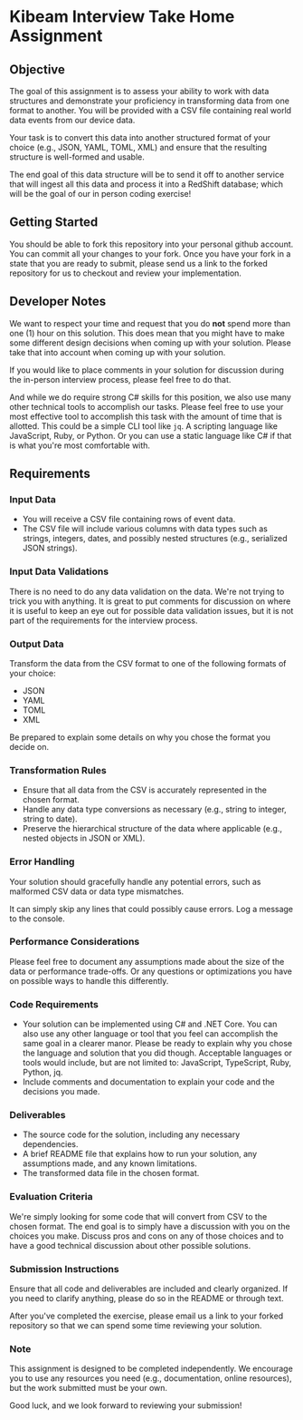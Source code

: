 # Kibeam Interview Take Home Assignment

## Objective

The goal of this assignment is to assess your ability to work with data structures and demonstrate your proficiency in transforming data from one format to another. You will be provided with a CSV file containing real world data events from our device data. 

Your task is to convert this data into another structured format of your choice (e.g., JSON, YAML, TOML, XML) and ensure that the resulting structure is well-formed and usable.

The end goal of this data structure will be to send it off to another service that will ingest all this data and process it into a RedShift database; which will be the goal of our in person coding exercise!

## Getting Started

You should be able to fork this repository into your personal github account. You can commit all your changes to your fork. Once you have your fork in a state that you are ready to submit, please send us a link to the forked repository for us to checkout and review your implementation.

## Developer Notes

We want to respect your time and request that you do **not** spend more than one (1) hour on this solution. This does mean that you might have to make some different design decisions when coming up with your solution.  Please take that into account when coming up with your solution. 

If you would like to place comments in your solution for discussion during the in-person interview process, please feel free to do that.

And while we do require strong C# skills for this position, we also use many other technical tools to accomplish our tasks. Please feel free to use your most effective tool to accomplish this task with the amount of time that is allotted. This could be a simple CLI tool like `jq`. A scripting language like JavaScript, Ruby, or Python. Or you can use a static language like C# if that is what you're most comfortable with.

## Requirements

### Input Data

* You will receive a CSV file containing rows of event data.
* The CSV file will include various columns with data types such as strings, integers, dates, and possibly nested structures (e.g., serialized JSON strings).

### Input Data Validations

There is no need to do any data validation on the data. We're not trying to trick you with anything. It is great to put comments for discussion on where it is useful to keep an eye out for possible data validation issues, but it is not part of the requirements for the interview process.

### Output Data

Transform the data from the CSV format to one of the following formats of your choice:

* JSON
* YAML
* TOML
* XML

Be prepared to explain some details on why you chose the format you decide on.

### Transformation Rules

* Ensure that all data from the CSV is accurately represented in the chosen format.
* Handle any data type conversions as necessary (e.g., string to integer, string to date).
* Preserve the hierarchical structure of the data where applicable (e.g., nested objects in JSON or XML).

### Error Handling

Your solution should gracefully handle any potential errors, such as malformed CSV data or data type mismatches. 

It can simply skip any lines that could possibly cause errors. Log a message to the console.

### Performance Considerations

Please feel free to document any assumptions made about the size of the data or performance trade-offs. Or any questions or optimizations you have on possible ways to handle this differently.

### Code Requirements

* Your solution can be implemented using C# and .NET Core. You can also use any other language or tool that you feel can accomplish the same goal in a clearer manor. Please be ready to explain why you chose the language and solution that you did though. Acceptable languages or tools would include, but are not limited to: JavaScript, TypeScript, Ruby, Python, jq.
* Include comments and documentation to explain your code and the decisions you made.

### Deliverables

* The source code for the solution, including any necessary dependencies.
* A brief README file that explains how to run your solution, any assumptions made, and any known limitations.
* The transformed data file in the chosen format.

### Evaluation Criteria

We're simply looking for some code that will convert from CSV to the chosen format. The end goal is to simply have a discussion with you on the choices you make. Discuss pros and cons on any of those choices and to have a good technical discussion about other possible solutions.

### Submission Instructions

Ensure that all code and deliverables are included and clearly organized. If you need to clarify anything, please do so in the README or through text.

After you've completed the exercise, please email us a link to your forked repository so that we can spend some time reviewing your solution.

### Note

This assignment is designed to be completed independently. We encourage you to use any resources you need (e.g., documentation, online resources), but the work submitted must be your own.

Good luck, and we look forward to reviewing your submission!


